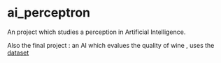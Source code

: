 # ai_perceptron

An project which studies a perception in Artificial Intelligence.



Also the final project : an AI which evalues the quality of wine , uses the <a href="https://archive.ics.uci.edu/dataset/186/wine+quality">dataset </a>


